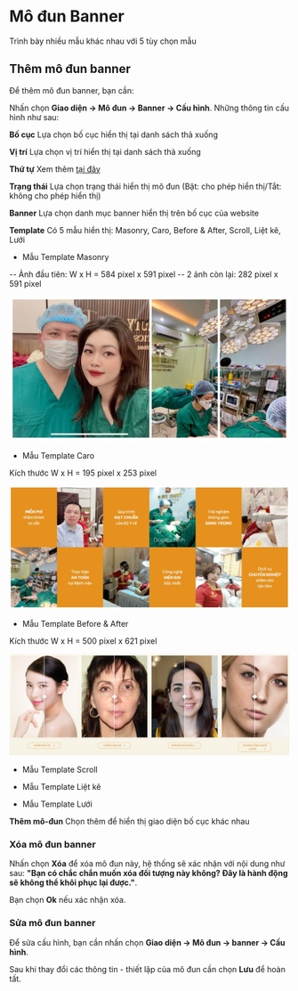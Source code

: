 # Mô đun Banner

Trình bày nhiều mẫu khác nhau với 5 tùy chọn mẫu

## Thêm mô đun banner
Để thêm mô đun banner, bạn cần:

Nhấn chọn **Giao diện -> Mô đun -> Banner -> Cấu hình**. Những thông tin cấu hình như sau:

**Bố cục**
Lựa chọn bố cục hiển thị tại danh sách thả xuống

**Vị trí**
Lựa chọn vị trí hiển thị tại danh sách thả xuống

**Thứ tự**
Xem thêm [tại đây](https://mkmate.osd.vn/docs/common/logic)

**Trạng thái**
Lựa chọn trạng thái hiển thị mô đun (Bật: cho phép hiển thị/Tắt: không cho phép hiển thị)

**Banner**
Lựa chọn danh mục banner hiển thị trên bố cục của website

**Template**
Có 5 mẫu hiển thị: Masonry, Caro, Before & After, Scroll, Liệt kê, Lưới

- Mẫu Template Masonry

-- Ảnh đầu tiên: W x H = 584 pixel x 591 pixel
-- 2 ảnh còn lại: 282 pixel x 591 pixel

![mo-dun-banner-Masonry.jpg](img/mo-dun-banner-Masonry.jpg)

- Mẫu Template Caro

Kích thước W x H = 195 pixel x 253  pixel

![mo-dun-banner-caro.jpg](img/mo-dun-banner-caro.jpg)

- Mẫu Template Before & After

Kích thước W x H = 500 pixel x 621 pixel

![mo-dun-banner-before-after.jpg](img/mo-dun-banner-before-after.jpg)

- Mẫu Template Scroll

- Mẫu Template Liệt kê

- Mẫu Template Lưới

**Thêm mô-đun** Chọn thêm để hiển thị giao diện bố cục khác nhau

### Xóa mô đun banner

Nhấn chọn **Xóa** để xóa mô đun này, hệ thống sẽ xác nhận với nội dung như sau: **"Bạn có chắc chắn muốn xóa đối tượng này không? Đây là hành động sẽ không thể khôi phục lại được."**. 

Bạn chọn **Ok** nếu xác nhận xóa.

### Sửa mô đun banner

Để sửa cấu hình, bạn cần nhấn chọn **Giao diện -> Mô đun -> banner -> Cấu hình**.

Sau khi thay đổi các thông tin - thiết lập của mô đun cần chọn **Lưu** để hoàn tất.
